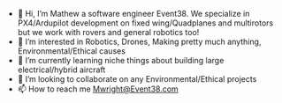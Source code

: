 - 👋 Hi, I’m Mathew a software engineer Event38. We specialize in PX4/Ardupilot development on fixed wing/Quadplanes and multirotors but we work with rovers and general robotics too! 
- 👀 I’m interested in  Robotics, Drones, Making pretty much anything, Environmental/Ethical causes
- 🌱 I’m currently learning niche things about building large electrical/hybrid aircraft
- 💞️ I’m looking to collaborate on any Environmental/Ethical projects
- 📫 How to reach me Mwright@Event38.com

<!---
mwrightE38/mwrightE38 is a ✨ special ✨ repository because its `README.md` (this file) appears on your GitHub profile.
You can click the Preview link to take a look at your changes.
--->
